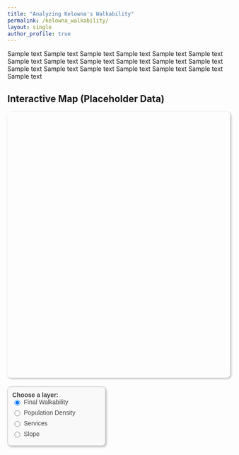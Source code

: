 ```yaml
---
title: "Analyzing Kelowna's Walkability"
permalink: /kelowna_walkability/
layout: single
author_profile: true
---
```


Sample text Sample text Sample text Sample text Sample text Sample text Sample text Sample text Sample text Sample text Sample text Sample text Sample text Sample text Sample text Sample text Sample text Sample text Sample text 

## Interactive Map (Placeholder Data)

<div id="map-container">
  <!-- Left column: map -->
  <div id="map"></div>

  <!-- Right column: controls -->
  <div id="controls-box">
    <strong>Choose a layer:</strong>
    <label><input type="radio" name="layer" value="walkability" checked> Final Walkability</label>
    <label><input type="radio" name="layer" value="density"> Population Density</label>
    <label><input type="radio" name="layer" value="services"> Services</label>
    <label><input type="radio" name="layer" value="slope"> Slope</label>
  </div>
</div>

<style>
/* Two-column container */
#map-container {
  display: flex;
  gap: 20px;
  flex-wrap: wrap;
}

/* Map (left column) */
#map {
  flex: 1 1 0;
  min-width: 300px;
  height: 600px;
  border-radius: 8px;
  box-shadow: 2px 2px 5px rgba(0,0,0,0.3);
}

/* Controls box (right column) */
#controls-box {
  flex: 0 0 200px; /* fixed width */
  align-self: flex-start; /* only as tall as content */
  padding: 10px;
  background-color: #f9f9f9;
  border: 1px solid #ccc;
  border-radius: 8px;
  box-shadow: 2px 2px 5px rgba(0,0,0,0.3);
  font-family: Arial, sans-serif;
  color: #444444;
  font-size: 14px;
}

/* Radio button labels */
#controls-box label {
  display: flex;
  align-items: center;
  margin-bottom: 8px;
  color: #444444;
  cursor: pointer;
}

/* Space between radio button and text */
#controls-box input[type="radio"] {
  margin-right: 8px;
}
</style>

<!-- Leaflet CSS & JS -->
<link rel="stylesheet" href="https://unpkg.com/leaflet/dist/leaflet.css" />
<script src="https://unpkg.com/leaflet/dist/leaflet.js"></script>

<script>
var map = L.map('map').setView([49.8879, -119.4960], 13);

L.tileLayer('https://{s}.tile.openstreetmap.org/{z}/{x}/{y}.png', {
  attribution: '&copy; OpenStreetMap contributors'
}).addTo(map);

// Placeholder layers
var walkability = L.geoJSON({/*...*/}, {style:{color:"blue", fillOpacity:0.4}}).addTo(map);
var density = L.geoJSON({/*...*/}, {style:{color:"green", fillOpacity:0.4}});
var services = L.geoJSON({/*...*/}, {style:{color:"orange", fillOpacity:0.4}});
var slope = L.geoJSON({/*...*/}, {style:{color:"red", fillOpacity:0.4}});

var layers = { walkability, density, services, slope };

// Show only selected layer
document.querySelectorAll('input[name="layer"]').forEach(radio => {
  radio.addEventListener('change', function() {
    for (let key in layers) map.removeLayer(layers[key]);
    map.addLayer(layers[this.value]);
  });
});
</script>

